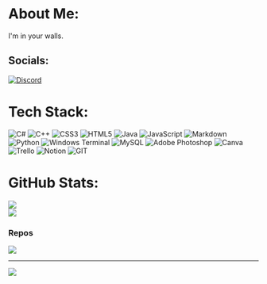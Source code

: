 # About Me:
I'm in your walls.


## Socials:
[![Discord](https://img.shields.io/badge/Discord-%237289DA.svg?logo=discord&logoColor=white)](https://discord.gg/DarkLlght#9127) 

# Tech Stack:
![C#](https://img.shields.io/badge/c%23-%23239120.svg?style=for-the-badge&logo=c-sharp&logoColor=white) ![C++](https://img.shields.io/badge/c++-%2300599C.svg?style=for-the-badge&logo=c%2B%2B&logoColor=white) ![CSS3](https://img.shields.io/badge/css3-%231572B6.svg?style=for-the-badge&logo=css3&logoColor=white) ![HTML5](https://img.shields.io/badge/html5-%23E34F26.svg?style=for-the-badge&logo=html5&logoColor=white) ![Java](https://img.shields.io/badge/java-%23ED8B00.svg?style=for-the-badge&logo=openjdk&logoColor=white) ![JavaScript](https://img.shields.io/badge/javascript-%23323330.svg?style=for-the-badge&logo=javascript&logoColor=%23F7DF1E) ![Markdown](https://img.shields.io/badge/markdown-%23000000.svg?style=for-the-badge&logo=markdown&logoColor=white) ![Python](https://img.shields.io/badge/python-3670A0?style=for-the-badge&logo=python&logoColor=ffdd54) ![Windows Terminal](https://img.shields.io/badge/Windows%20Terminal-%234D4D4D.svg?style=for-the-badge&logo=windows-terminal&logoColor=white) ![MySQL](https://img.shields.io/badge/mysql-%2300000f.svg?style=for-the-badge&logo=mysql&logoColor=white) ![Adobe Photoshop](https://img.shields.io/badge/adobe%20photoshop-%2331A8FF.svg?style=for-the-badge&logo=adobe%20photoshop&logoColor=white) ![Canva](https://img.shields.io/badge/Canva-%2300C4CC.svg?style=for-the-badge&logo=Canva&logoColor=white) ![Trello](https://img.shields.io/badge/Trello-%23026AA7.svg?style=for-the-badge&logo=Trello&logoColor=white) ![Notion](https://img.shields.io/badge/Notion-%23000000.svg?style=for-the-badge&logo=notion&logoColor=white) ![GIT](https://img.shields.io/badge/Git-fc6d26?style=for-the-badge&logo=git&logoColor=white)
# GitHub Stats:
![](https://github-readme-stats.vercel.app/api?username=Dark-Llght&theme=onedark&hide_border=true&include_all_commits=false&count_private=false)<br/>
![](https://github-readme-stats.vercel.app/api/top-langs/?username=Dark-Llght&theme=onedark&hide_border=true&include_all_commits=false&count_private=false&layout=compact)

### Repos
![](https://github-contributor-stats.vercel.app/api?username=Dark-Llght&limit=5&theme=onedark&combine_all_yearly_contributions=true)

---
[![](https://visitcount.itsvg.in/api?id=Dark-Llght&icon=2&color=0)](https://visitcount.itsvg.in)

<!-- Proudly created with GPRM ( https://gprm.itsvg.in ) -->
